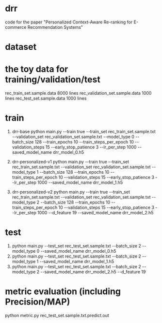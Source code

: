 # drr
code for the paper "Personalized Context-Aware Re-ranking for E-commerce Recommendation Systems"

# dataset  
# the toy data for training/validation/test
rec_train_set.sample.data         8000 lines
rec_validation_set.sample.data    1000 lines
rec_test_set.sample.data          1000 lines

# train
1. drr-base
python main.py --train true  --train_set rec_train_set.sample.txt --validation_set rec_validation_set.sample.txt  --model_type 0 --batch_size 128 --train_epochs 10  --train_steps_per_epoch 10  --validation_steps  15  --early_stop_patience  3  --lr_per_step 1000 --saved_model_name drr_model_0.h5

2. drr-personalized-v1
python main.py --train true  --train_set rec_train_set.sample.txt --validation_set rec_validation_set.sample.txt  --model_type 1 --batch_size 128 --train_epochs 10  --train_steps_per_epoch 10  --validation_steps  15  --early_stop_patience  3  --lr_per_step 1000 --saved_model_name drr_model_1.h5

3. drr-personalized-v2
python main.py --train true  --train_set rec_train_set.sample.txt  --validation_set rec_validation_set.sample.txt  --model_type 2 --batch_size 128 --train_epochs 10  --train_steps_per_epoch 10  --validation_steps  15  --early_stop_patience  3  --lr_per_step 1000 --d_feature 19 --saved_model_name drr_model_2.h5

# test
1. python main.py --test_set rec_test_set.sample.txt  --batch_size 2 --model_type 0 --saved_model_name drr_model_0.h5
2. python main.py --test_set rec_test_set.sample.txt  --batch_size 2 --model_type 1 --saved_model_name drr_model_1.h5
3. python main.py --test_set rec_test_set.sample.txt  --batch_size 2 --model_type 2 --saved_model_name drr_model_2.h5 --d_feature 19

# metric evaluation (including Precision/MAP)
python metric.py rec_test_set.sample.txt.predict.out


